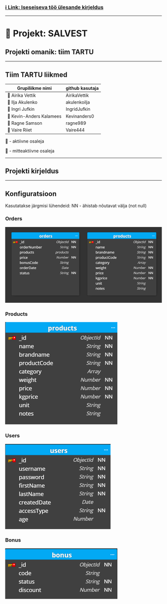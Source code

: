 ### [ :information_source: Link: Iseseiseva töö ülesande kirjeldus](./assingment_description.md)
________________________________________________________________________________________________________________________________________________________________________________

# :memo: Projekt: SALVEST 
## Projekti omanik: tiim TARTU
________________________________________________________________________________________________________________________________________________________________________________
## Tiim TARTU liikmed
| Grupiliikme nimi | github kasutaja |
| --- | --- |
| :green_book: Airika Vettik | AirikaVettik |
| :closed_book: Ilja Akulenko | akulenkoilja |
| :green_book: Ingri Jufkin | IngridJufkin |
| :green_book: Kevin-Anders Kalamees | Kevinanders0 |
| :green_book: Ragne Samson | ragne989 |
| :green_book: Vaire Riiet | Vaire444 |

:green_book: - aktiivne osaleja

:closed_book: - mitteaktiivne osaleja

________________________________________________________________________________________________________________________________________________________________________________

## Projekti kirjeldus

________________________________________________________________________________________________________________________________________________________________________________
## Konfiguratsioon
Kasutatakse järgmisi lühendeid:
NN - ähistab nõutavat välja (not null)

### Orders
![ :information_source: Link: Tellimuse mudel](./Schema_Orders_and_child_schema_Products.png)
### Products
![ :information_source: Toote mudel](./Products.png)
### Users
![ :information_source: Kasutaja mudel](./Users.png)
### Bonus
![ :information_source: Boonuse mudel](./Bonus.png)

